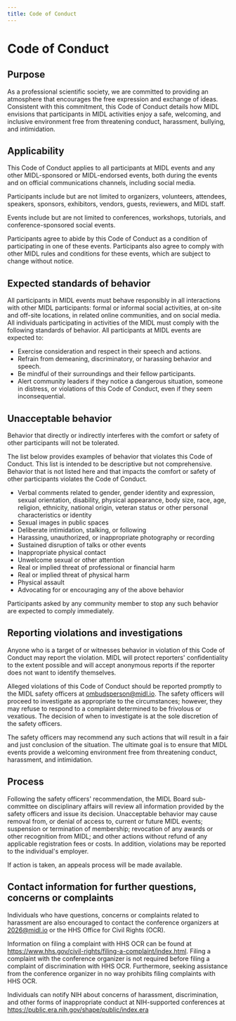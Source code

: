 ```yaml
---
title: Code of Conduct
---
```


# Code of Conduct

## Purpose

As a professional scientific society, we are committed to providing an atmosphere that encourages the free expression and exchange of ideas. Consistent with this commitment, this Code of Conduct details how MIDL envisions that participants in MIDL activities enjoy a safe, welcoming, and inclusive environment free from threatening conduct, harassment, bullying, and intimidation.

## Applicability

This Code of Conduct applies to all participants at MIDL events and any other MIDL-sponsored or MIDL-endorsed events, both during the events and on official communications channels, including social media.

Participants include but are not limited to organizers, volunteers, attendees, speakers, sponsors, exhibitors, vendors, guests, reviewers, and MIDL staff.

Events include but are not limited to conferences, workshops, tutorials, and conference-sponsored social events.

Participants agree to abide by this Code of Conduct as a condition of participating in one of these events. Participants also agree to comply with other MIDL rules and conditions for these events, which are subject to change without notice.

## Expected standards of behavior

All participants in MIDL events must behave responsibly in all interactions with other MIDL participants: formal or informal social activities, at on-site and off-site locations, in related online communities, and on social media. All individuals participating in activities of the MIDL must comply with the following standards of behavior. All participants at MIDL events are expected to:

* Exercise consideration and respect in their speech and actions.
* Refrain from demeaning, discriminatory, or harassing behavior and speech.
* Be mindful of their surroundings and their fellow participants.
* Alert community leaders if they notice a dangerous situation, someone in distress, or violations of this Code of Conduct, even if they seem inconsequential.

## Unacceptable behavior

Behavior that directly or indirectly interferes with the comfort or safety of other participants will not be tolerated.

The list below provides examples of behavior that violates this Code of Conduct. This list is intended to be descriptive but not comprehensive. Behavior that is not listed here and that impacts the comfort or safety of other participants violates the Code of Conduct.

* Verbal comments related to gender, gender identity and expression, sexual orientation, disability, physical appearance, body size, race, age, religion, ethnicity, national origin, veteran status or other personal characteristics or identity
* Sexual images in public spaces
* Deliberate intimidation, stalking, or following
* Harassing, unauthorized, or inappropriate photography or recording
* Sustained disruption of talks or other events
* Inappropriate physical contact
* Unwelcome sexual or other attention
* Real or implied threat of professional or financial harm
* Real or implied threat of physical harm
* Physical assault
* Advocating for or encouraging any of the above behavior

Participants asked by any community member to stop any such behavior are expected to comply immediately.

## Reporting violations and investigations

Anyone who is a target of or witnesses behavior in violation of this Code of Conduct may report the violation. MIDL will protect reporters' confidentiality to the extent possible and will accept anonymous reports if the reporter does not want to identify themselves.

Alleged violations of this Code of Conduct should be reported promptly to the MIDL safety officers at [ombudsperson@midl.io](mailto:ombudsperson@midl.io). The safety officers will proceed to investigate as appropriate to the circumstances; however, they may refuse to respond to a complaint determined to be frivolous or vexatious. The decision of when to investigate is at the sole discretion of the safety officers.

The safety officers may recommend any such actions that will result in a fair and just conclusion of the situation. The ultimate goal is to ensure that MIDL events provide a welcoming environment free from threatening conduct, harassment, and intimidation.


## Process

Following the safety officers' recommendation, the MIDL Board sub-committee on disciplinary affairs will review all information provided by the safety officers and issue its decision. Unacceptable behavior may cause removal from, or denial of access to, current or future MIDL events; suspension or termination of membership; revocation of any awards or other recognition from MIDL; and other actions without refund of any applicable registration fees or costs. In addition, violations may be reported to the individual's employer.

If action is taken, an appeals process will be made available.


## Contact information for further questions, concerns or complaints
Individuals who have questions, concerns or complaints related to harassment are also encouraged to contact the conference organizers at 2026@midl.io or the HHS Office for Civil Rights (OCR). 

Information on filing a complaint with HHS OCR can be found at https://www.hhs.gov/civil-rights/filing-a-complaint/index.html. Filing a complaint with the conference organizer is not required before filing a complaint of discrimination with HHS OCR. Furthermore, seeking assistance from the conference organizer in no way prohibits filing complaints with HHS OCR. 

Individuals can notify NIH about concerns of harassment, discrimination, and other forms of inappropriate conduct at NIH-supported conferences at https://public.era.nih.gov/shape/public/index.era

